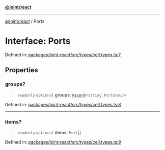 [**@joint/react**](../README.md)

***

[@joint/react](../README.md) / Ports

# Interface: Ports

Defined in: [packages/joint-react/src/types/cell.types.ts:7](https://github.com/samuelgja/joint/blob/e106840dde5e040ebb90e3a712443b6737a1bf58/packages/joint-react/src/types/cell.types.ts#L7)

## Properties

### groups?

> `readonly` `optional` **groups**: [`Record`](https://www.typescriptlang.org/docs/handbook/utility-types.html#recordkeys-type)\<`string`, `PortGroup`\>

Defined in: [packages/joint-react/src/types/cell.types.ts:8](https://github.com/samuelgja/joint/blob/e106840dde5e040ebb90e3a712443b6737a1bf58/packages/joint-react/src/types/cell.types.ts#L8)

***

### items?

> `readonly` `optional` **items**: `Port`[]

Defined in: [packages/joint-react/src/types/cell.types.ts:9](https://github.com/samuelgja/joint/blob/e106840dde5e040ebb90e3a712443b6737a1bf58/packages/joint-react/src/types/cell.types.ts#L9)
